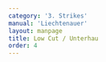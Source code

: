 ```yaml
---
category: '3. Strikes'
manual: 'Liechtenauer'
layout: manpage
title: Low Cut / Unterhau
order: 4
---
```


